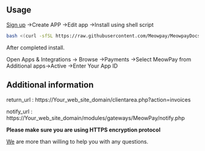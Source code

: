## Usage
[Sign up](https://meowpay.org) ->Create APP ->Edit app ->Install using shell script

``` bash
bash <(curl -sfSL https://raw.githubusercontent.com/Meowpay/MeowpayDocs/main/install.sh)
```

After completed install.

Open Apps & Integrations -> Browse ->Payments ->Select MeowPay from Additional apps->Active ->Enter Your App ID

## Additional information
return_url : https://Your_web_site_domain/clientarea.php?action=invoices

notify_url : https://Your_web_site_domain/modules/gateways/MeowPay/notify.php

**Please make sure you are using HTTPS encryption protocol**

[We](https://t.me/MeowpayChannel) are more than willing to help you with any questions.
